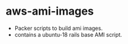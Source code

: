 # aws-ami-images

- Packer scripts to build ami images.
- contains a ubuntu-18 rails base AMI script.
